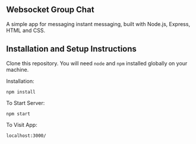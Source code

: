 ## Websocket Group Chat

A simple app for messaging instant messaging, built with Node.js, Express, HTML and CSS.


## Installation and Setup Instructions

Clone this repository. You will need `node` and `npm` installed globally on your machine.

Installation:

`npm install`  

To Start Server:

`npm start`  

To Visit App:

`localhost:3000/`  